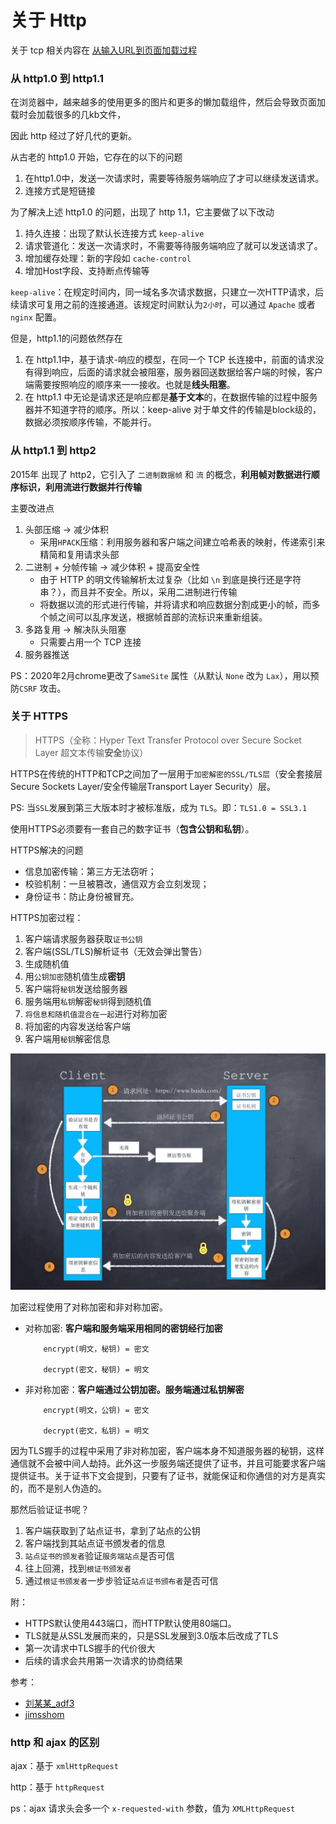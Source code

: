 # 关于 Http

关于 tcp 相关内容在 [从输入URL到页面加载过程](./page_load.md)

### 从 http1.0 到 http1.1

在浏览器中，越来越多的使用更多的图片和更多的懒加载组件，然后会导致页面加载时会加载很多的几kb文件，

因此 http 经过了好几代的更新。

从古老的 http1.0 开始，它存在的以下的问题

1. 在http1.0中，发送一次请求时，需要等待服务端响应了才可以继续发送请求。
2. 连接方式是短链接

为了解决上述 http1.0 的问题，出现了 http 1.1，它主要做了以下改动

1. 持久连接：出现了默认长连接方式 `keep-alive`
2. 请求管道化：发送一次请求时，不需要等待服务端响应了就可以发送请求了。
3. 增加缓存处理：新的字段如 `cache-control`
4. 增加Host字段、支持断点传输等


`keep-alive`：在规定时间内，同一域名多次请求数据，只建立一次HTTP请求，后续请求可复用之前的连接通道。该规定时间默认为`2小时`，可以通过 `Apache` 或者 `nginx` 配置。

但是，http1.1的问题依然存在

1. 在 http1.1中，基于请求-响应的模型，在同一个 TCP 长连接中，前面的请求没有得到响应，后面的请求就会被阻塞，服务器回送数据给客户端的时候，客户端需要按照响应的顺序来一一接收。也就是**线头阻塞**。
2. 在 http1.1 中无论是请求还是响应都是**基于文本**的，在数据传输的过程中服务器并不知道字符的顺序。所以：keep-alive 对于单文件的传输是block级的，数据必须按顺序传输，不能并行。


### 从 http1.1 到 http2

2015年 出现了 http2，它引入了 `二进制数据帧` 和 `流` 的概念，**利用帧对数据进行顺序标识，利用流进行数据并行传输**

主要改进点

1. 头部压缩 -> 减少体积
   * 采用`HPACK`压缩：利用服务器和客户端之间建立哈希表的映射，传递索引来精简和复用请求头部
2. 二进制 + 分帧传输 -> 减少体积 + 提高安全性
   * 由于 HTTP 的明文传输解析太过复杂（比如 `\n` 到底是换行还是字符串？），而且并不安全。所以，采用二进制进行传输
   * 将数据以流的形式进行传输，并将请求和响应数据分割成更小的帧，而多个帧之间可以乱序发送，根据帧首部的流标识来重新组装。
3. 多路复用 -> 解决队头阻塞
   * 只需要占用一个 TCP 连接
4. 服务器推送

PS：2020年2月chrome更改了`SameSite` 属性（从默认 `None` 改为 `Lax`），用以预防`CSRF` 攻击。

### 关于 HTTPS

> HTTPS（全称：Hyper Text Transfer Protocol over Secure Socket Layer 超文本传输**安全**协议）


HTTPS在传统的HTTP和TCP之间加了一层用于`加密解密的SSL/TLS层`（安全套接层Secure Sockets Layer/安全传输层Transport Layer Security）层。

PS: 当`SSL`发展到第三大版本时才被标准版，成为 `TLS`。即：`TLS1.0 = SSL3.1`

使用HTTPS必须要有一套自己的数字证书（**包含公钥和私钥**）。

HTTPS解决的问题
* 信息加密传输：第三方无法窃听；
* 校验机制：一旦被篡改，通信双方会立刻发现；
* 身份证书：防止身份被冒充。


HTTPS加密过程：
1. 客户端请求服务器获取`证书公钥`
2. 客户端(SSL/TLS)解析证书（无效会弹出警告）
3. 生成随机值
4. 用`公钥加密`随机值生成**密钥**
5. 客户端将`秘钥`发送给服务器
6. 服务端用`私钥`解密`秘钥`得到随机值
7. `将信息和随机值混合在一起`进行对称加密
8. 将加密的内容发送给客户端
9. 客户端用`秘钥`解密信息

![HTTPS](../img/https.png)

加密过程使用了对称加密和非对称加密。
* 对称加密: **客户端和服务端采用相同的密钥经行加密**
    ```
        encrypt(明文，秘钥) = 密文

        decrypt(密文，秘钥) = 明文
    ```
* 非对称加密：**客户端通过公钥加密。服务端通过私钥解密**
    ```
        encrypt(明文，公钥) = 密文

        decrypt(密文，私钥) = 明文
    ```


因为TLS握手的过程中采用了非对称加密，客户端本身不知道服务器的秘钥，这样通信就不会被中间人劫持。此外这一步服务端还提供了证书，并且可能要求客户端提供证书。关于证书下文会提到，只要有了证书，就能保证和你通信的对方是真实的，而不是别人伪造的。


那然后验证证书呢？
1. 客户端获取到了站点证书，拿到了站点的公钥
2. 客户端找到其站点证书颁发者的信息
4. `站点证书的颁发者`验证`服务端站点`是否可信
5. 往上回溯，找到`根证书颁发者`
6. 通过`根证书颁发者`一步步验证`站点证书颁布者`是否可信


附：
* HTTPS默认使用443端口，而HTTP默认使用80端口。
* TLS就是从SSL发展而来的，只是SSL发展到3.0版本后改成了TLS
* 第一次请求中TLS握手的代价很大
* 后续的请求会共用第一次请求的协商结果

参考：
* [刘某某_adf3](https://www.jianshu.com/p/954961bac588)
* [jimsshom](https://www.jianshu.com/p/24af67c40e8d)


### http 和 ajax 的区别

ajax：基于 `xmlHttpRequest`

http：基于 `httpRequest`

ps：ajax 请求头会多一个 `x-requested-with` 参数，值为 `XMLHttpRequest`
